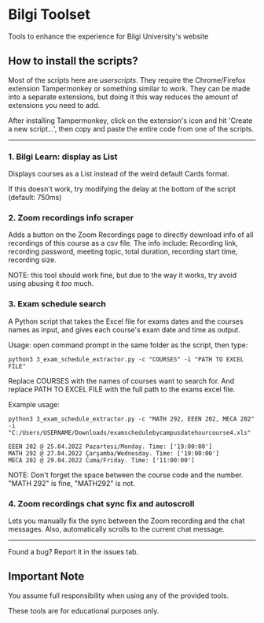 # Bilgi Toolset

Tools to enhance the experience for Bilgi University's website

## How to install the scripts?
Most of the scripts here are _userscripts_. They require the Chrome/Firefox extension Tampermonkey or something similar to work. They can be made into a separate extensions, but doing it this way reduces the amount of extensions you need to add.

After installing Tampermonkey, click on the extension's icon and hit 'Create a new script...', then copy and paste the entire code from one of the scripts.

***

### 1. Bilgi Learn: display as List

Displays courses as a List instead of the weird default Cards format.

If this doesn't work, try modifying the delay at the bottom of the script (default: 750ms)

### 2. Zoom recordings info scraper

Adds a button on the Zoom Recordings page to directly download info of all recordings of this course as a csv file.
The info include: Recording link, recording password, meeting topic, total duration, recording start time, recording size.

NOTE: this tool should work fine, but due to the way it works, try avoid using abusing it _too_ much.

### 3. Exam schedule search

A Python script that takes the Excel file for exams dates and the courses names as input, and gives each course's exam date and time as output.

Usage: open command prompt in the same folder as the script, then type:
```
python3 3_exam_schedule_extractor.py -c "COURSES" -i "PATH TO EXCEL FILE"
```
Replace COURSES with the names of courses want to search for. And replace PATH TO EXCEL FILE with the full path to the exams excel file.

Example usage:
```
python3 3_exam_schedule_extractor.py -c "MATH 292, EEEN 202, MECA 202" -i "C:/Users/USERNAME/Downloads/examschedulebycampusdatehourcourse4.xls"

EEEN 202 @ 25.04.2022 Pazartesi/Monday. Time: ['19:00:00']
MATH 292 @ 27.04.2022 Çarşamba/Wednesday. Time: ['19:00:00']
MECA 202 @ 29.04.2022 Cuma/Friday. Time: ['11:00:00']
```

NOTE: Don't forget the space between the course code and the number. "MATH 292" is fine, "MATH292" is not.

### 4. Zoom recordings chat sync fix and autoscroll

Lets you manually fix the sync between the Zoom recording and the chat messages.
Also, automatically scrolls to the current chat message.

***
Found a bug? Report it in the issues tab.

## Important Note

You assume full responsibility when using any of the provided tools.

These tools are for educational purposes only.
